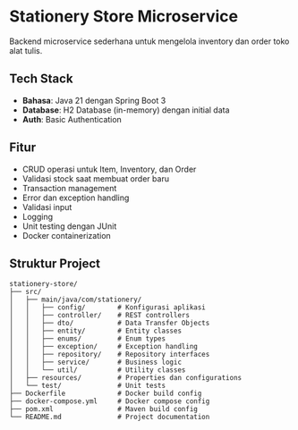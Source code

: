 # Stationery Store Microservice

Backend microservice sederhana untuk mengelola inventory dan order toko alat tulis.

## Tech Stack

- **Bahasa**: Java 21 dengan Spring Boot 3
- **Database**: H2 Database (in-memory) dengan initial data
- **Auth**: Basic Authentication

## Fitur

- CRUD operasi untuk Item, Inventory, dan Order
- Validasi stock saat membuat order baru
- Transaction management
- Error dan exception handling
- Validasi input
- Logging
- Unit testing dengan JUnit
- Docker containerization

## Struktur Project

```
stationery-store/
├── src/
│   ├── main/java/com/stationery/
│   │   ├── config/        # Konfigurasi aplikasi
│   │   ├── controller/    # REST controllers
│   │   ├── dto/           # Data Transfer Objects
│   │   ├── entity/        # Entity classes
│   │   ├── enums/         # Enum types
│   │   ├── exception/     # Exception handling
│   │   ├── repository/    # Repository interfaces
│   │   ├── service/       # Business logic
│   │   └── util/          # Utility classes
│   ├── resources/         # Properties dan configurations
│   └── test/              # Unit tests
├── Dockerfile             # Docker build config
├── docker-compose.yml     # Docker compose config
├── pom.xml                # Maven build config
└── README.md              # Project documentation
```